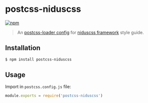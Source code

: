 # postcss-niduscss
[![npm][npm-image]][npm-url]

[npm-image]: https://img.shields.io/npm/v/postcss-niduscss.svg
[npm-url]: https://npmjs.org/package/postcss-niduscss

> An [postcss-loader config](https://github.com/postcss/postcss-loader) for [niduscss framework](https://github.com/nimedev/niduscss-framework) style guide.

## Installation

```sh
$ npm install postcss-niduscss
```

## Usage

Import in `postcss.config.js` file:

```js
module.exports = require('postcss-niduscss')
```
